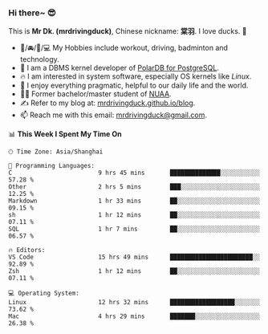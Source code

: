 ### Hi there~ 😎

This is **Mr Dk. (mrdrivingduck)**, Chinese nickname: **棠羽**. I love ducks. 🦆

- 💪/🚘/🏸/💻 My Hobbies include workout, driving, badminton and technology.
- 🍊 I am a DBMS kernel developer of [PolarDB for PostgreSQL](https://github.com/ApsaraDB/PolarDB-for-PostgreSQL).
- 🔥 I am interested in system software, especially OS kernels like *Linux*.
- 🔧 I enjoy everything pragmatic, helpful to our daily life and the world.
- 👨‍🎓 Former bachelor/master student of [NUAA](https://en.wikipedia.org/wiki/Nanjing_University_of_Aeronautics_and_Astronautics).
- ✍ Refer to my blog at: [mrdrivingduck.github.io/blog](https://mrdrivingduck.github.io/blog/).
- 📫 Reach me with this email: [mrdrivingduck@gmail.com](mailto:mrdrivingduck@gmail.com).

<!--START_SECTION:waka-->
📊 **This Week I Spent My Time On** 

```text
🕑︎ Time Zone: Asia/Shanghai

💬 Programming Languages: 
C                        9 hrs 45 mins       ██████████████░░░░░░░░░░░   57.28 % 
Other                    2 hrs 5 mins        ███░░░░░░░░░░░░░░░░░░░░░░   12.25 % 
Markdown                 1 hr 33 mins        ██░░░░░░░░░░░░░░░░░░░░░░░   09.15 % 
sh                       1 hr 12 mins        ██░░░░░░░░░░░░░░░░░░░░░░░   07.11 % 
SQL                      1 hr 7 mins         ██░░░░░░░░░░░░░░░░░░░░░░░   06.57 % 

🔥 Editors: 
VS Code                  15 hrs 49 mins      ███████████████████████░░   92.89 % 
Zsh                      1 hr 12 mins        ██░░░░░░░░░░░░░░░░░░░░░░░   07.11 % 

💻 Operating System: 
Linux                    12 hrs 32 mins      ██████████████████░░░░░░░   73.62 % 
Mac                      4 hrs 29 mins       ███████░░░░░░░░░░░░░░░░░░   26.38 % 
```


<!--END_SECTION:waka-->

<!-- ![Mr Dk.'s GitHub Stats](https://github-readme-stats.vercel.app/api?username=mrdrivingduck&count_private&show_icons=true&theme=buefy) -->

<!-- ![Most Used Languages](https://github-readme-stats.vercel.app/api/top-langs/?username=mrdrivingduck&exclude_repo=mips32-CPU,snort-tcp-socket&theme=buefy&layout=compact&langs_count=10) -->


<!--
**mrdrivingduck/mrdrivingduck** is a ✨ _special_ ✨ repository because its `README.md` (this file) appears on your GitHub profile.

Here are some ideas to get you started:

- 🔭 I’m currently working on ...
- 🌱 I’m currently learning ...
- 👯 I’m looking to collaborate on ...
- 🤔 I’m looking for help with ...
- 💬 Ask me about ...
- 📫 How to reach me: ...
- 😄 Pronouns: ...
- ⚡ Fun fact: ...
-->
